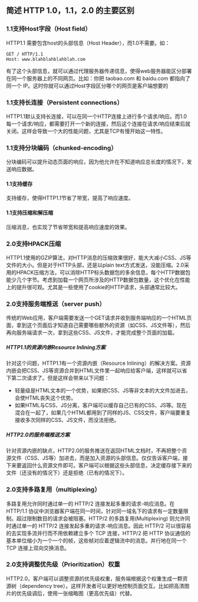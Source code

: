 ## 简述 HTTP 1.0，1.1，2.0 的主要区别
### 1.1支持Host字段（Host field）
HTTP1.1 需要包含host的头部信息（Host Header），而1.0不需要。如：

```
GET / HTTP/1.1
Host: www.blahblahblahblah.com
```

有了这个头部信息，就可以通过代理服务器传递信息，使得web服务器能区分部署在同一个服务器上的不同网页。比如：你把 taobao.com 和 baidu.com 都指向了同一个 IP。这时你就可以通过Host字段区分哪个的网页是客户端想要的

### 1.1支持长连接（Persistent connections）
HTTP1.1默认支持长连接，可以在同一个HTTP连接上进行多个请求/响应。而1.0每一个请求/响应，都需要打开一个新的连接，然后这个连接在请求/响应结束后就关闭。这样会导致一个大的性能问题，尤其是TCP有慢开始这一特性。
### 1.1支持分块编码（chunked-encoding）
分块编码可以提升动态页面的响应，因为他允许在不知道响应总长度的情况下，发送响应数据。
#### 1.1支持缓存
支持缓存，使得HTTP1.1节省了带宽，提高了响应速度。
#### 1.1支持压缩和解压缩
压缩消息，也实现了节省带宽和提高响应速度的效果。

### 2.0支持HPACK压缩
HTTP1.1使用的GZIP算法，对HTTP消息的压缩效果很好，能大大减小CSS、JS等文件的大小。但是对于HTTP头部，还是以plain text方式发送，没能压缩。2.0采用的HPACK压缩方法，可以消除HTTP标头数据包的多余信息，每个HTTP数据包能少几个字节。考虑到加载一个网页所涉及的HTTP数据包数量，这个优化在性能上的提升很可观。尤其是一些使用了cookie的HTTP请求，头部通常比较大。

### 2.0支持服务端推送（server push）
传统的Web应用，客户端需要发送一个GET请求并收到服务端响应的一个HTML页面，拿到这个页面后才知道自己需要哪些额外的资源（如CSS、JS文件等），然后再向服务端请求一次，拿到这些CSS、JS文件，才能完成整个页面的加载。
##### HTTP1.1的资源内嵌Resource Inlining方案
针对这个问题，HTTP1.1有一个资源内嵌（Resource Inlining）的解决方案。资源内嵌会把CSS、JS等资源合并到HTML文件里一起响应给客户端，这样就可以省下第二次请求了。但是这样会带来以下问题：

- 轻量级是HTML文本的一个优势，如果把CSS、JS等非文本的大文件加进去，会使HTML丧失这个优势。
- 如果HTML与CSS、JS分离，客户端可以缓存自己已有的CSS、JS等。现在混合在一起了，如果几个HTML都用到了同样的JS、CSS文件，客户端要重复接收多次同样的CSS、JS文件，而没法拒绝。

##### HTTP2.0的服务端推送方案
针对资源内嵌的缺点，HTTP2.0的服务推送在返回HTML文档时，不再把整个资源文件（CSS、JS等）加进去，而是加入资源的头部信息。仅仅告诉客户端，接下来要返回什么资源文件即可。客户端可以根据这些头部信息，决定缓存接下来的文件（还没有的情况下）还是拒绝（已有的情况下）。

### 2.0支持多路复用（multiplexing）
多路复用允许同时通过单一的 HTTP/2 连接发起多重的请求-响应消息。在 HTTP/1.1 协议中浏览器客户端在同一时间，针对同一域名下的请求有一定数量限制。超过限制数目的请求会被阻塞。HTTP/2 的多路复用(Multiplexing) 则允许同时通过单一的 HTTP/2 连接发起多重的请求-响应消息。因此 HTTP/2 可以很容易的去实现多流并行而不用依赖建立多个 TCP 连接，HTTP/2 把 HTTP 协议通信的基本单位缩小为一个一个的帧，这些帧对应着逻辑流中的消息。并行地在同一个 TCP 连接上双向交换消息。
### 2.0支持调整优先级（Prioritization）权重
HTTP2.0，客户端可以调整资源的优先级权重，服务端根据这个权重生成一颗资源树（dependency tree）。这样开发者可以更好地控制页面交互。比如把高清图片的优先级调后，使用一张缩略图（更高优先级）代替。

